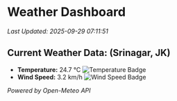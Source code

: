 
# Weather Dashboard

_Last Updated: 2025-09-29 07:11:51_

## Current Weather Data: (Srinagar, JK)
- **Temperature:** 24.7 °C ![Temperature Badge](https://img.shields.io/badge/Temperature-Medium%20Temp-green)
- **Wind Speed:** 3.2 km/h ![Wind Speed Badge](https://img.shields.io/badge/Wind%20Speed-Light%20Wind-blue)

*Powered by Open-Meteo API*
